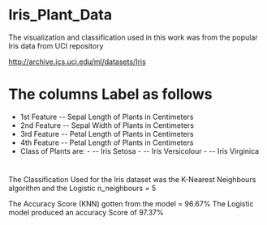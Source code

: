 # Iris_Plant_Data

The visualization and classification used in this work was from the popular Iris data from UCI repository

http://archive.ics.uci.edu/ml/datasets/Iris

# The columns Label as follows
- 1st Feature -- Sepal Length of Plants in Centimeters
- 2nd Feature -- Sepal Width of Plants in Centimeters
- 3rd Feature -- Petal Length of Plants in Centimeters
- 4th Feature -- Petal Length of Plants in Centimeters
- Class of Plants are:
            - -- Iris Setosa
            - -- Iris Versicolour
            - -- Iris Virginica
#

The Classification Used for the Iris dataset was the K-Nearest Neighbours algorithm and the Logistic
n_neighbours = 5 

The Accuracy Score (KNN) gotten from the model = 96.67%
The Logistic model produced an accuracy Score of 97.37%


